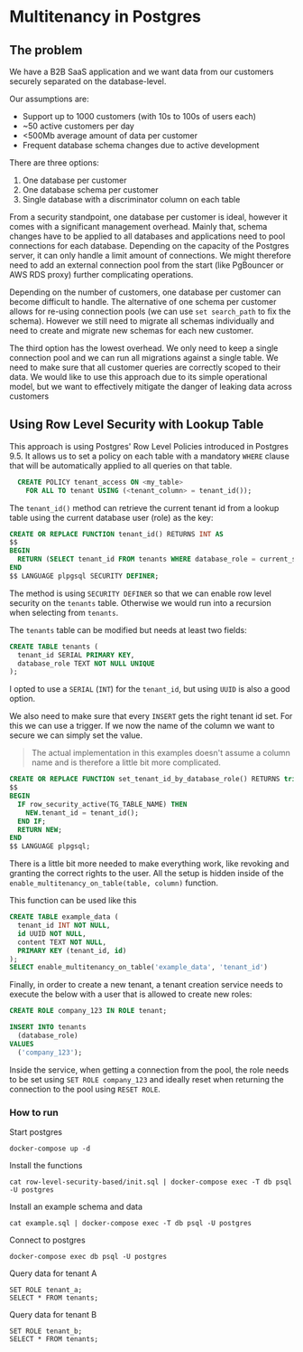 # Multitenancy in Postgres

## The problem 

We have a B2B SaaS application and we want data from our customers securely separated on the database-level. 

Our assumptions are:

- Support up to 1000 customers (with 10s to 100s of users each)
- ~50 active customers per day
- <500Mb average amount of data per customer
- Frequent database schema changes due to active development

There are three options:

1. One database per customer
2. One database schema per customer
3. Single database with a discriminator column on each table

From a security standpoint, one database per customer is ideal, however it comes with a significant management overhead. Mainly that, schema changes have to be applied to all databases and applications need to pool connections for each database. Depending on the capacity of the Postgres server, it can only handle a limit amount of connections. We might therefore need to add an external connection pool from the start (like PgBouncer or AWS RDS proxy) further complicating operations.

Depending on the number of customers, one database per customer can become difficult to handle. The alternative of one schema per customer allows for re-using connection pools (we can use `set search_path` to fix the schema). However we still need to migrate all schemas individually and need to create and migrate new schemas for each new customer.

The third option has the lowest overhead. We only need to keep a single connection pool and we can run all migrations against a single table. We need to make sure that all customer queries are correctly scoped to their data. We would like to use this approach due to its simple operational model, but we want to effectively mitigate the danger of leaking data across customers 


## Using Row Level Security with Lookup Table

This approach is using Postgres' Row Level Policies introduced in Postgres 9.5. It allows us to set a policy on each table with a mandatory `WHERE` clause that will be automatically applied to all queries on that table.

```SQL
  CREATE POLICY tenant_access ON <my_table>
    FOR ALL TO tenant USING (<tenant_column> = tenant_id());
```

The `tenant_id()` method can retrieve the current tenant id from a lookup table using the current database user (role) as the key: 

```SQL
CREATE OR REPLACE FUNCTION tenant_id() RETURNS INT AS
$$
BEGIN
  RETURN (SELECT tenant_id FROM tenants WHERE database_role = current_setting('role'));
END
$$ LANGUAGE plpgsql SECURITY DEFINER;
```

The method is using `SECURITY DEFINER` so that we can enable row level security on the `tenants` table. Otherwise we would run into a recursion when selecting from `tenants`.

The `tenants` table can be modified but needs at least two fields:

```sql
CREATE TABLE tenants (
  tenant_id SERIAL PRIMARY KEY,
  database_role TEXT NOT NULL UNIQUE
);
```

I opted to use a `SERIAL` (`INT`) for the `tenant_id`, but using `UUID` is also a good option.

We also need to make sure that every `INSERT` gets the right tenant id set. For this we can use a trigger. If we now the name of the column we want to secure we can simply set the value. 

> The actual implementation in this examples doesn't assume a column name and is therefore a little bit more complicated.

```SQL
CREATE OR REPLACE FUNCTION set_tenant_id_by_database_role() RETURNS trigger AS
$$
BEGIN
  IF row_security_active(TG_TABLE_NAME) THEN
    NEW.tenant_id = tenant_id();
  END IF;
  RETURN NEW;
END
$$ LANGUAGE plpgsql;
```

There is a little bit more needed to make everything work, like revoking and granting the correct rights to the user. All the setup is hidden inside of the `enable_multitenancy_on_table(table, column)` function.

This function can be used like this

```SQL
CREATE TABLE example_data (
  tenant_id INT NOT NULL, 
  id UUID NOT NULL,
  content TEXT NOT NULL,
  PRIMARY KEY (tenant_id, id)
);
SELECT enable_multitenancy_on_table('example_data', 'tenant_id')
```

Finally, in order to create a new tenant, a tenant creation service needs to execute the below with a user that is allowed to create new roles:

```SQL
CREATE ROLE company_123 IN ROLE tenant;

INSERT INTO tenants 
  (database_role) 
VALUES 
  ('company_123');
```

Inside the service, when getting a connection from the pool, the role needs to be set using `SET ROLE company_123` and ideally reset when returning the connection to the pool using `RESET ROLE`.

### How to run

Start postgres 

```
docker-compose up -d
```

Install the functions

```
cat row-level-security-based/init.sql | docker-compose exec -T db psql -U postgres
```

Install an example schema and data

```
cat example.sql | docker-compose exec -T db psql -U postgres
```

Connect to postgres

```
docker-compose exec db psql -U postgres
```

Query data for tenant A

```
SET ROLE tenant_a;
SELECT * FROM tenants;
```

Query data for tenant B

```
SET ROLE tenant_b;
SELECT * FROM tenants;
```